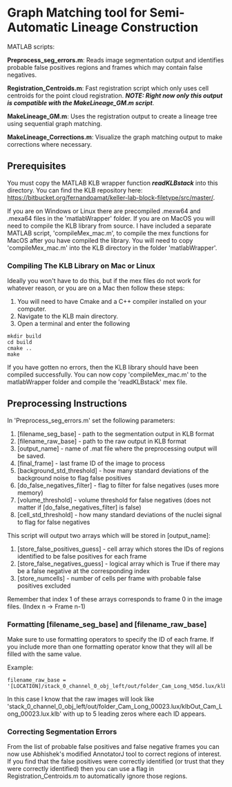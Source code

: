 # Graph Matching tool for Semi-Automatic Lineage Construction
MATLAB scripts:

**Preprocess_seg_errors.m**: Reads image segmentation output and identifies probable false positives regions and frames which may contain false negatives.

**Registration_Centroids.m**: Fast registration script which only uses cell centroids for the point cloud registration. ***NOTE: Right now only this output is compatible with the MakeLineage_GM.m script***.

**MakeLineage_GM.m**: Uses the registration output to create a lineage tree using sequential graph matching.

**MakeLineage_Corrections.m**: Visualize the graph matching output to make corrections where necessary.

## Prerequisites
You must copy the MATLAB KLB wrapper function ***readKLBstack*** into this directory. You can find the KLB repository here: https://bitbucket.org/fernandoamat/keller-lab-block-filetype/src/master/.

If you are on Windows or Linux there are precompiled .mexw64 and .mexa64 files in the 'matlabWrapper' folder. If you are on MacOS you will need to compile the KLB library from source. I have included a separate MATLAB script, 'compileMex_mac.m', to compile the mex functions for MacOS after you have compiled the library. You will need to copy 'compileMex_mac.m' into the KLB directory in the folder 'matlabWrapper'.

### Compiling The KLB Library on Mac or Linux
Ideally you won't have to do this, but if the mex files do not work for whatever reason, or you are on a Mac then follow these steps:

1. You will need to have Cmake and a C++ compiler installed on your computer.
2. Navigate to the KLB main directory.
3. Open a terminal and enter the following
```
mkdir build
cd build
cmake ..
make
```

If you have gotten no errors, then the KLB library should have been compiled successfully. You can now copy 'compileMex_mac.m' to the matlabWrapper folder and compile the 'readKLBstack' mex file.

## Preprocessing Instructions

In 'Preprocess_seg_errors.m' set the following parameters:

1. [filename_seg_base] - path to the segmentation output in KLB format
2. [filename_raw_base] - path to the raw output in KLB format
3. [output_name] - name of .mat file where the preprocessing output will be saved.
4. [final_frame] - last frame ID of the image to process
5. [background_std_threshold] - how many standard deviations of the background noise to flag false positives
6. [do_false_negatives_filter] - flag to filter for false negatives (uses more memory)
7. [volume_threshold] - volume threshold for false negatives (does not matter if [do_false_negatives_filter] is false)
8. [cell_std_threshold] - how many standard deviations of the nuclei signal to flag for false negatives

This script will output two arrays which will be stored in [output_name]:

1. [store_false_positives_guess] - cell array which stores the IDs of regions identified to be false positives for each frame
2. [store_false_negatives_guess] - logical array which is True if there may be a false negative at the corresponding index
3. [store_numcells] - number of cells per frame with probable false positives excluded

Remember that index 1 of  these arrays corresponds to frame 0 in the image files. (Index n -> Frame n-1)

### Formatting [filename_seg_base] and [filename_raw_base]

Make sure to use formatting operators to specify the ID of each frame. If you include more than one formatting operator know that they will all be filled with the same value.

Example: 
```
filename_raw_base = '[LOCATION]/stack_0_channel_0_obj_left/out/folder_Cam_Long_%05d.lux/klbOut_Cam_Long_%05d.lux.klb';
```
In this case I know that the raw images will look like 'stack_0_channel_0_obj_left/out/folder_Cam_Long_00023.lux/klbOut_Cam_Long_00023.lux.klb' with up to 5 leading zeros where each ID appears.

### Correcting Segmentation Errors

From the list of probable false positives and false negative frames you can now use Abhishek's modified AnnotatorJ tool to correct regions of interest. If you find that the false positives were correctly identified (or trust that they were correctly identified) then you can use a flag in Registration_Centroids.m to automatically ignore those regions.
